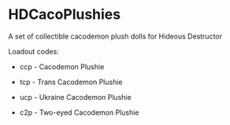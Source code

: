 # HDCacoPlushies
A set of collectible cacodemon plush dolls for Hideous Destructor

Loadout codes:

- ccp - Cacodemon Plushie

- tcp - Trans Cacodemon Plushie

- ucp - Ukraine Cacodemon Plushie

- c2p - Two-eyed Cacodemon Plushie


